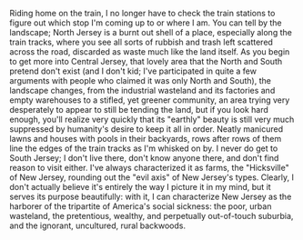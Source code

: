 Riding home on the train, I no longer have to check the train stations to figure out which stop I'm coming up to or where I am. You can tell by the landscape; North Jersey is a burnt out shell of a place, especially along the train tracks, where you see all sorts of rubbish and trash left scattered across the road, discarded as waste much like the land itself. As you begin to get more into Central Jersey, that lovely area that the North and South pretend don't exist (and I don't kid; I've participated in quite a few arguments with people who claimed it was only North and South), the landscape changes, from the industrial wasteland and its factories and empty warehouses to a stifled, yet greener community, an area trying very desperately to appear to still be tending the land, but if you look hard enough, you'll realize very quickly that its "earthly" beauty is still very much suppressed by humanity's desire to keep it all in order. Neatly manicured lawns and houses with pools in their backyards, rows after rows of them line the edges of the train tracks as I'm whisked on by. I never do get to South Jersey; I don't live there, don't know anyone there, and don't find reason to visit either. I've always characterized it as farms, the "Hicksville" of New Jersey, rounding out the "evil axis" of New Jersey's types. Clearly, I don't actually believe it's entirely the way I picture it in my mind, but it serves its purpose beautifully: with it, I can characterize New Jersey as the harborer of the tripartite of America's social sickness: the poor, urban wasteland, the pretentious, wealthy, and perpetually out-of-touch suburbia, and the ignorant, uncultured, rural backwoods.
